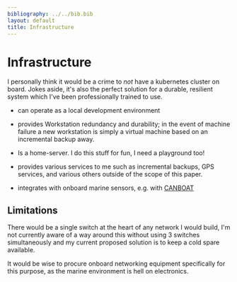 ```yaml
---
bibliography: ../../bib.bib
layout: default
title: Infrastructure
---
```


# Infrastructure

I personally think it would be a crime to *not* have a kubernetes
cluster on board. Jokes aside, it's also the perfect solution for a
durable, resilient system which I've been professionally trained to use.

-   can operate as a local development environment

-   provides Workstation redundancy and durability; in the event of
    machine failure a new workstation is simply a virtual machine based
    on an incremental backup away.

-   Is a home-server. I do this stuff for fun, I need a playground too!

-   provides various services to me such as incremental backups, GPS
    services, and various others outside of the scope of this paper.

-   integrates with onboard marine sensors, e.g. with [CANBOAT](https://github.com/canboat/canboat)

## Limitations

There would be a single switch at the heart of any network I would
build, I'm not currently aware of a way around this without using 3
switches simultaneously and my current proposed solution is to keep a
cold spare available.

It would be wise to procure onboard networking equipment specifically for
this purpose, as the marine environment is hell on electronics.

